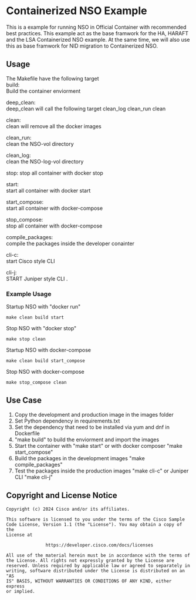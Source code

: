# Containerized NSO Example
This is a example for running NSO in Official Container with recommended best practices. This example act as the base framwork for the HA, HARAFT and the LSA Containerized NSO example. At the same time, we will also use this as base framwork for NID migration to Containerized NSO. 


## Usage
The Makefile have the following target  
build:  
Build the container enviorment  

deep_clean:   
deep_clean will call the following target 
clean_log clean_run clean  

clean:  
clean will remove all the docker images  

clean_run:  
clean the NSO-vol directory

clean_log:  
clean the NSO-log-vol directory  

stop:
stop all container with docker stop  

start:  
start all container with docker start  

start_compose:  
start all container with docker-compose  

stop_compose:  
stop all container with docker-compose  

compile_packages:  
compile the packages inside the developer conainter  

cli-c:  
start Cisco style CLI

cli-j:  
START Juniper style CLI . 


### Example Usage
Startup NSO with "docker run"
```
make clean build start
```
Stop NSO with "docker stop"
```
make stop clean
```

Startup NSO with docker-compose
```
make clean build start_compose
```
Stop NSO with docker-compose
```
make stop_compose clean
```


## Use Case
1. Copy the development and production image in the images folder
2. Set Python dependency in requirements.txt
3. Set the dependency that need to be installed via yum and dnf in Dockerfile
4. "make build" to build the enviorment and import the images
5. Start the container with "make start" or with docker composer "make start_compose"
6. Build the packages in the development images "make compile_packages"
7. Test the packages inside the production images "make cli-c" or Juniper CLI "make cli-j"

## Copyright and License Notice
``` 
Copyright (c) 2024 Cisco and/or its affiliates.

This software is licensed to you under the terms of the Cisco Sample
Code License, Version 1.1 (the "License"). You may obtain a copy of the
License at

               https://developer.cisco.com/docs/licenses

All use of the material herein must be in accordance with the terms of
the License. All rights not expressly granted by the License are
reserved. Unless required by applicable law or agreed to separately in
writing, software distributed under the License is distributed on an "AS
IS" BASIS, WITHOUT WARRANTIES OR CONDITIONS OF ANY KIND, either express
or implied.
``` 

